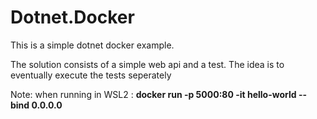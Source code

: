 # Dotnet.Docker
This is a simple dotnet docker example. 

The solution consists of a simple web api and a test. The idea is to eventually execute the tests seperately

Note: when running in WSL2 : **docker run -p 5000:80 -it hello-world --bind 0.0.0.0**
